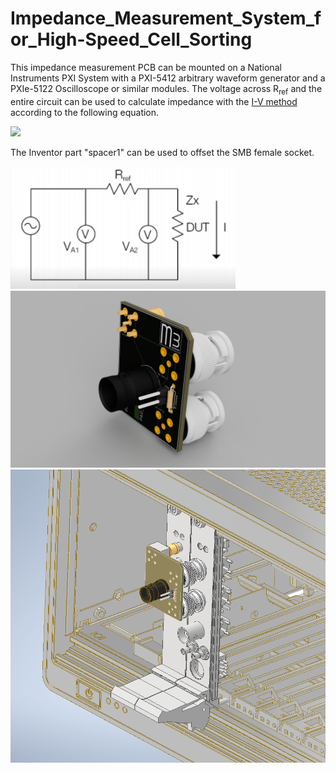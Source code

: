 # Impedance_Measurement_System_for_High-Speed_Cell_Sorting

This impedance measurement PCB can be mounted on a National Instruments PXI System with a PXI-5412 arbitrary waveform generator and a PXIe-5122 Oscilloscope or similar modules. The voltage across R<sub>ref</sub> and the entire circuit can be used to calculate impedance with the 
<a href="https://assets.testequity.com/te1/Documents/pdf/impedance-measurement-handbook.pdf#page=23" target="_blank">I-V method</a>
 according to the following equation.

 
![](https://latex.codecogs.com/svg.latex?\Large&space;\color{white}{Z_{x}=\frac{V_{A2}}{I}=\frac{V_{A2}}{V_{A1}-V_{A2}}R_{ref})

The Inventor part "spacer1" can be used to offset the SMB female socket.


<img src="https://github.com/m3-learning/Impedance_Measurement_System_for_High-Speed_Cell_Sorting/blob/main/renders/schematic.PNG" alt="drawing" width="360"/>

<img src="https://github.com/m3-learning/Impedance_Measurement_System_for_High-Speed_Cell_Sorting/blob/main/renders/impedance_pcb.PNG" alt="drawing" width="650"/>

<img src="https://github.com/m3-learning/Impedance_Measurement_System_for_High-Speed_Cell_Sorting/blob/main/renders/pxi_mounted_impedance.PNG" alt="drawing" width="650"/>
